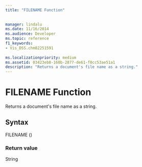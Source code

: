 ```yaml
---
title: "FILENAME Function"
 
 
manager: lindalu
ms.date: 11/16/2014
ms.audience: Developer
ms.topic: reference
f1_keywords:
- Vis_DSS.chm82251591
 
ms.localizationpriority: medium
ms.assetid: 03423eb8-160b-2877-de61-f0cc53ae51a1
description: "Returns a document's file name as a string."
---
```


# FILENAME Function

Returns a document's file name as a string.
  
## Syntax

FILENAME ()
  
### Return value

String
  

